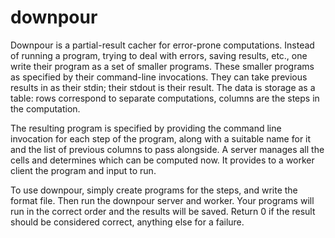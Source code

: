 # downpour

Downpour is a partial-result cacher for error-prone computations. Instead of
running a program, trying to deal with errors, saving results, etc., one write
their program as a set of smaller programs. These smaller programs as specified
by their command-line invocations. They can take previous results in as their
stdin; their stdout is their result. The data is storage as a table: rows
correspond to separate computations, columns are the steps in the computation.

The resulting program is specified by providing the command line invocation for
each step of the program, along with a suitable name for it and the list of
previous columns to pass alongside. A server manages all the cells and
determines which can be computed now. It provides to a worker client the program
and input to run.

To use downpour, simply create programs for the steps, and write the format
file. Then run the downpour server and worker. Your programs will run in the
correct order and the results will be saved. Return 0 if the result should be
considered correct, anything else for a failure.
